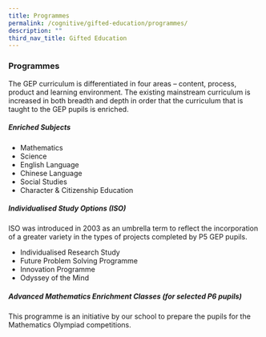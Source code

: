 ```yaml
---
title: Programmes
permalink: /cognitive/gifted-education/programmes/
description: ""
third_nav_title: Gifted Education
---
```

### **Programmes**
The GEP curriculum is differentiated in four areas – content, process, product and learning environment. The existing mainstream curriculum is increased in both breadth and depth in order that the curriculum that is taught to the GEP pupils is enriched.

##### **Enriched Subjects**
*   Mathematics
*   Science
*   English Language
*   Chinese Language
*   Social Studies
*   Character & Citizenship Education

##### **Individualised Study Options (ISO)**
ISO was introduced in 2003 as an umbrella term to reflect the incorporation of a greater variety in the types of projects completed by P5 GEP pupils.

*   Individualised Research Study
*   Future Problem Solving Programme
*   Innovation Programme
*   Odyssey of the Mind

##### **Advanced Mathematics Enrichment Classes (for selected P6 pupils)**
This programme is an initiative by our school to prepare the pupils for the Mathematics Olympiad competitions.